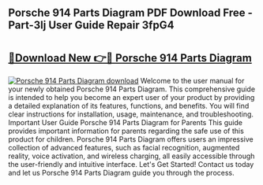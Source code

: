 ## Porsche 914 Parts Diagram PDF Download Free - Part-3lj User Guide Repair 3fpG4

# <h2><a href="http://dfu66w.blite.top/?on=Porsche+914+Parts+Diagram">🔗Download New 👉🔴 Porsche 914 Parts Diagram</a></h2>

[![Porsche 914 Parts Diagram download](https://i.imgur.com/lujVjoI.png)](http://dfu66w.blite.top/?on=Porsche+914+Parts+Diagram)
Welcome to the user manual for your newly obtained Porsche 914 Parts Diagram. This comprehensive guide is intended to help you become an expert user of your product by providing a detailed explanation of its features, functions, and benefits. You will find clear instructions for installation, usage, maintenance, and troubleshooting. Important User Guide Porsche 914 Parts Diagram for Parents This guide provides important information for parents regarding the safe use of this product for children. Porsche 914 Parts Diagram offers users an impressive collection of advanced features, such as facial recognition, augmented reality, voice activation, and wireless charging, all easily accessible through the user-friendly and intuitive interface. Let's Get Started! Contact us today and let us Porsche 914 Parts Diagram guide you through the process.
